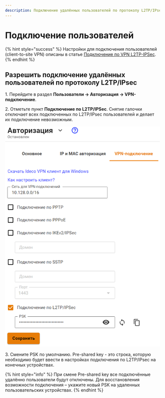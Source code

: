 ```yaml
---
description: Подключение удалённых пользователей по протоколу L2TP/IPsec.
---
```


# Подключение пользователей

{% hint style="success" %}
Настройки для подключения пользователей (client-to-site VPN) описаны в статье [Подключение по VPN L2TP-IPSec](../../users/authorization/vpn-connection/l2tp-ipsec.md).
{% endhint %}

## Разрешить подключение удалённых пользователей по протоколу L2TP/IPsec

1\. Перейдите в раздел **Пользователи -> Авторизация -> VPN-подключение**.

2\. Отметьте пункт **Подключение по L2TP/IPSec**. Снятие галочки отключает всех подключенных по L2TP/IPsec пользователей и делает их подключение невозможным.

![](../../../.gitbook/assets/auth-l2tp-ipsec.png)

3\. Смените PSK по умолчанию. Pre-shared key - это строка, которую необходимо будет ввести в настройках подключения по L2TP/IPsec на конечных устройствах.

{% hint style="info" %}
При смене Pre-shared key все подключённые удалённо пользователи будут отключены. Для восстановления возможности подключения – укажите новый PSK на удаленных пользовательских устройствах.
{% endhint %}

